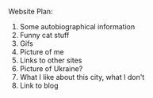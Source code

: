 Website Plan:

1. Some autobiographical information
2. Funny cat stuff
3. Gifs
4. Picture of me
5. Links to other sites
6. Picture of Ukraine?
7. What I like about this city, what I don't
8. Link to blog
